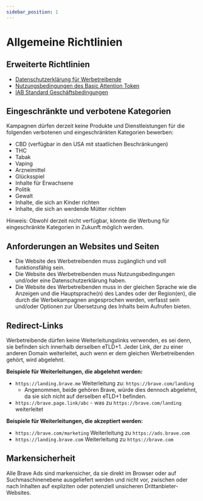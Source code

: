 ```yaml
---
sidebar_position: 1
---
```


# Allgemeine Richtlinien

## Erweiterte Richtlinien

- [Datenschutzerklärung für Werbetreibende](https://brave.com/privacy/advertiser/)
- [Nutzungsbedingungen des Basic Attention Token](https://basicattentiontoken.org/advertiser-terms-of-service/)
- [IAB Standard Geschäftsbedingungen](https://www.iab.com/wp-content/uploads/2015/06/IAB_4As-tsandcs-FINAL.pdf)

## Eingeschränkte und verbotene Kategorien

Kampagnen dürfen derzeit keine Produkte und Dienstleistungen für die folgenden verbotenen und eingeschränkten Kategorien bewerben:

- CBD (verfügbar in den USA mit staatlichen Beschränkungen)
- THC
- Tabak
- Vaping
- Arzneimittel
- Glücksspiel
- Inhalte für Erwachsene
- Politik
- Gewalt
- Inhalte, die sich an Kinder richten
- Inhalte, die sich an werdende Mütter richten

Hinweis: Obwohl derzeit nicht verfügbar, könnte die Werbung für eingeschränkte Kategorien in Zukunft möglich werden.

## Anforderungen an Websites und Seiten

- Die Website des Werbetreibenden muss zugänglich und voll funktionsfähig sein.
- Die Website des Werbetreibenden muss Nutzungsbedingungen und/oder eine Datenschutzerklärung haben.
- Die Website des Werbetreibenden muss in der gleichen Sprache wie die Anzeigen und die Hauptsprache(n) des Landes oder der Region(en), die durch die Werbekampagnen angesprochen werden, verfasst sein und/oder Optionen zur Übersetzung des Inhalts beim Aufrufen bieten.

## Redirect-Links

Werbetreibende dürfen keine Weiterleitungslinks verwenden, es sei denn, sie befinden sich innerhalb derselben eTLD+1. Jeder Link, der zu einer anderen Domain weiterleitet, auch wenn er dem gleichen Werbetreibenden gehört, wird abgelehnt.

**Beispiele für Weiterleitungen, die abgelehnt werden:**

- `https://landing.brave.me` Weiterleitung zu: `https://brave.com/landing`
  - Angenommen, beide gehören Brave, würde dies dennoch abgelehnt, da sie sich nicht auf derselben eTLD+1 befinden.
- `https://brave.page.link/abc` - was zu `https://brave.com/landing` weiterleitet

**Beispiele für Weiterleitungen, die akzeptiert werden:**

- `https://brave.com/marketing` Weiterleitung zu `https://ads.brave.com`
- `https://landing.brave.com` Weiterleitung zu `https://brave.com`

## Markensicherheit

Alle Brave Ads sind markensicher, da sie direkt im Browser oder auf Suchmaschinenebene ausgeliefert werden und nicht vor, zwischen oder nach Inhalten auf expliziten oder potenziell unsicheren Drittanbieter-Websites.
